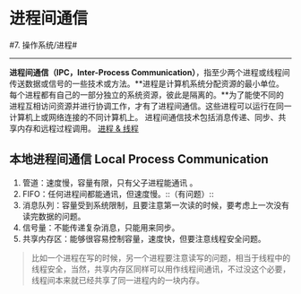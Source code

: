 # 进程间通信
#7. 操作系统/进程#
- - - -
**进程间通信（IPC，Inter-Process Communication）**，指至少两个进程或线程间传送数据或信号的一些技术或方法。**进程是计算机系统分配资源的最小单位。每个进程都有自己的一部分独立的系统资源，彼此是隔离的。**为了能使不同的进程互相访问资源并进行协调工作，才有了进程间通信。这些进程可以运行在同一计算机上或网络连接的不同计算机上。 进程间通信技术包括消息传递、同步、共享内存和远程过程调用。
[进程 & 线程](bear://x-callback-url/open-note?id=A362D83A-4FBD-4B14-9A24-8CD9872B574F-2040-00003FB96C8FB4BE)

## 本地进程间通信 Local Process Communication
1. 管道：速度慢，容量有限，只有父子进程能通讯 。
2. FIFO：任何进程间都能通讯，但速度慢。::（有问题）::
3. 消息队列：容量受到系统限制，且要注意第一次读的时候，要考虑上一次没有读完数据的问题。
4. 信号量：不能传递复杂消息，只能用来同步。
5. 共享内存区：能够很容易控制容量，速度快，但要注意线程安全问题。
> 比如一个进程在写的时候，另一个进程要注意读写的问题，相当于线程中的线程安全，当然，共享内存区同样可以用作线程间通讯，不过没这个必要，线程间本来就已经共享了同一进程内的一块内存。  
